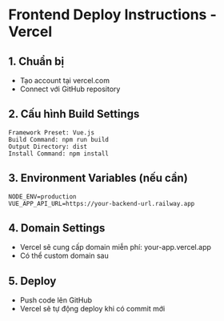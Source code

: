 # Frontend Deploy Instructions - Vercel

## 1. Chuẩn bị
- Tạo account tại vercel.com
- Connect với GitHub repository

## 2. Cấu hình Build Settings
```
Framework Preset: Vue.js
Build Command: npm run build
Output Directory: dist
Install Command: npm install
```

## 3. Environment Variables (nếu cần)
```
NODE_ENV=production
VUE_APP_API_URL=https://your-backend-url.railway.app
```

## 4. Domain Settings
- Vercel sẽ cung cấp domain miễn phí: your-app.vercel.app
- Có thể custom domain sau

## 5. Deploy
- Push code lên GitHub
- Vercel sẽ tự động deploy khi có commit mới
